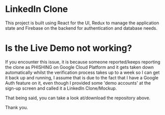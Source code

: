 # LinkedIn Clone

This project is built using React for the UI, Redux to manage the application state and Firebase on the backend for authentication and database needs.

# Is the Live Demo not working?

If you encounter this issue, it is because someone reported/keeps reporting the clone as PHISHING on Google Cloud Platform and it gets taken down automatically whilst the verification process takes up to a week so I can get it back up and running, I assume that is due to the fact that I have a Google Auth feature on it, even though I provided some 'demo accounts' at the sign-up screen and called it a LinkedIn Clone/Mockup.

That being said, you can take a look at/download the repository above.

Thank you.
